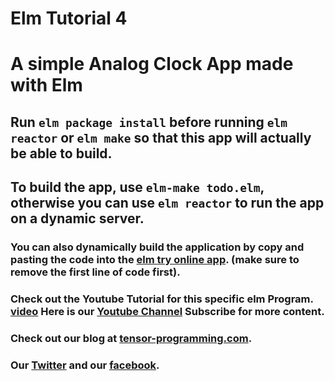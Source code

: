 # Elm Tutorial 4
# A simple Analog Clock App made with Elm 

## Run `elm package install` before running `elm reactor` or `elm make` so that this app will actually be able to build. 
## To build the app, use `elm-make todo.elm`, otherwise you can use `elm reactor` to run the app on a dynamic server. 

### You can also dynamically build the application by copy and pasting the code into the [elm try online app](http://elm-lang.org/try). (make sure to remove the first line of code first).

### Check out the Youtube Tutorial for this specific elm Program. [video](https://youtu.be/okt6-T0IiNI) Here is our [Youtube Channel](https://www.youtube.com/channel/UCYqCZOwHbnPwyjawKfE21wg) Subscribe for more content.

### Check out our blog at [tensor-programming.com](http://tensor-programming.com/).

### Our [Twitter](https://twitter.com/TensorProgram) and our [facebook](https://www.facebook.com/Tensor-Programming-1197847143611799/).
